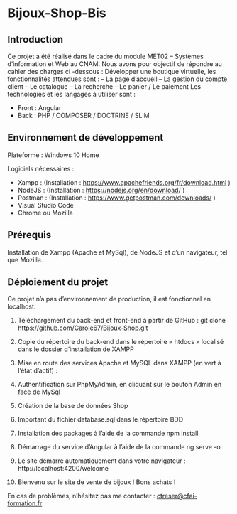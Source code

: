 # Bijoux-Shop-Bis

## Introduction
Ce projet a été réalisé dans le cadre du module MET02 – Systèmes d’information et Web au CNAM. Nous avons pour objectif de répondre au cahier des charges ci -dessous : 
Développer une boutique virtuelle, les fonctionnalités attendues sont : 
–	La page d’accueil 
–	La gestion du compte client 
–	Le catalogue 
–	La recherche 
–	Le panier / Le paiement 
Les technologies et les langages à utiliser sont : 
-	Front : Angular 
-	Back : PHP / COMPOSER / DOCTRINE / SLIM 


## Environnement de développement 
Plateforme : Windows 10 Home

Logiciels nécessaires : 
-	Xampp : (Installation : https://www.apachefriends.org/fr/download.html )
-	NodeJS : (Installation : https://nodejs.org/en/download/ )
-	Postman : (Installation : https://www.getpostman.com/downloads/ )
-	Visual Studio Code
-	Chrome ou Mozilla

## Prérequis 
Installation de Xampp (Apache et MySql), de NodeJS et d’un navigateur, tel que Mozilla.

## Déploiement du projet 
Ce projet n’a pas d’environnement de production, il est fonctionnel en localhost.
1.	Téléchargement du back-end et front-end à partir de GitHub : 
git clone https://github.com/Carole67/Bijoux-Shop.git
2.	Copie du répertoire du back-end dans le répertoire « htdocs » localisé dans le dossier d’installation de XAMPP
3.	Mise en route des services Apache et MySQL dans XAMPP (en vert à l’état d’actif) :
 

4.	Authentification sur PhpMyAdmin, en cliquant sur le bouton Admin en face de MySql 

5.	Création de la base de données Shop 
 

6.	Important du fichier database.sql dans le répertoire BDD
 
7.	Installation des packages à l’aide de la commande npm install 
8.	Démarrage du service d’Angular à l’aide de la commande ng serve -o
9.	Le site démarre automatiquement dans votre navigateur : http://localhost:4200/welcome 
10.	Bienvenu sur le site de vente de bijoux ! Bons achats !

En cas de problèmes, n’hésitez pas me contacter : ctreser@cfai-formation.fr 
